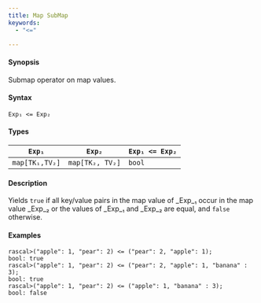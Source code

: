 ```yaml
---
title: Map SubMap
keywords:
  - "<="

---
```


#### Synopsis

Submap operator on map values.

#### Syntax

`Exp₁ <= Exp₂`

#### Types

| `Exp₁`            |  `Exp₂`             | `Exp₁ <= Exp₂`  |
| --- | --- | --- |
| `map[TK₁,TV₂]` |  `map[TK₂, TV₂]` | `bool`                |


#### Description

Yields `true` if all key/value pairs in the map value of _Exp_₁ occur in the map value _Exp_₂
or the values of _Exp_₁ and _Exp_₂ are equal, and `false` otherwise.

#### Examples


```rascal-shell 
rascal>("apple": 1, "pear": 2) <= ("pear": 2, "apple": 1);
bool: true
rascal>("apple": 1, "pear": 2) <= ("pear": 2, "apple": 1, "banana" : 3);
bool: true
rascal>("apple": 1, "pear": 2) <= ("apple": 1, "banana" : 3);
bool: false
```


